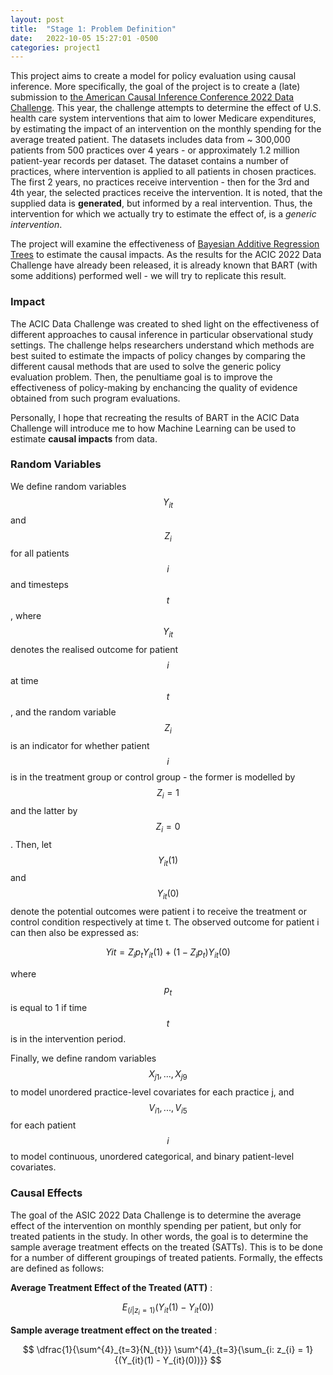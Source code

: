 ```yaml
---
layout: post
title:  "Stage 1: Problem Definition"
date:   2022-10-05 15:27:01 -0500
categories: project1
---
```


This project aims to create a model for policy evaluation using causal inference. More specifically, the goal of the project is to create a (late) submission to [the American Causal Inference Conference 2022 Data Challenge](acic2022). This year, the challenge attempts to determine the effect of U.S. health care system interventions that aim to lower Medicare expenditures, by estimating the impact of an intervention on the monthly spending for the average treated patient. The datasets includes data from ~ 300,000 patients from 500 practices over 4 years - or approximately 1.2 million patient-year records per dataset. The dataset contains a number of practices, where intervention is applied to all patients in chosen practices. The first 2 years, no practices receive intervention - then for the 3rd and 4th year, the selected practices receive the intervention. It is noted, that the supplied data is **generated**, but informed by a real intervention. Thus, the intervention for which we actually try to estimate the effect of, is a *generic intervention*.

The project will examine the effectiveness of [Bayesian Additive Regression Trees](BART) to estimate the causal impacts. As the results for the ACIC 2022 Data Challenge have already been released, it is already known that BART (with some additions) performed well - we will try to replicate this result.


### Impact
The ACIC Data Challenge was created to shed light on the effectiveness of different approaches to causal inference in particular observational study settings. The challenge helps researchers understand which methods are best suited to estimate the impacts of policy changes by comparing the different causal methods that are used to solve the generic policy evaluation problem. Then, the penultiame goal is to improve the effectiveness of policy-making by enchancing the quality of evidence obtained from such program evaluations.

Personally, I hope that recreating the results of BART in the ACIC Data Challenge will introduce me to how Machine Learning can be used to estimate **causal impacts** from data.


### Random Variables
We define random variables $$ Y_{it} $$ and $$ Z_{i} $$ for all patients $$ i $$ and timesteps $$ t $$, where $$ Y_{it} $$ denotes the realised outcome for patient $$ i $$ at time $$ t $$, and the random variable $$ Z_{i} $$ is an indicator for whether patient $$ i $$ is in the treatment group or control group - the former is modelled by $$ Z_{i} = 1 $$ and the latter by $$ Z_{i} = 0 $$.
Then, let $$ Y_{it}(1) $$ and $$ Y_{it}(0) $$ denote the potential outcomes were patient i to receive the treatment or control condition respectively at time t. The observed outcome for patient i can then also be expressed as:

$$ Y{it} = Z_{i} p_{t} Y_{it}(1) + (1 − Z_{i} p_{t}) Y_{it}(0)  $$

where	$$ p_{t} $$ is equal to 1 if time $$ t $$ is in the intervention period.

Finally, we define random variables $$ X_{j1}, ..., X_{j9} $$ to model unordered practice-level covariates for each practice j, and $$ V_{i1}, ..., V_{i5} $$ for each patient $$ i $$ to model continuous, unordered categorical, and binary patient-level covariates.


### Causal Effects
The goal of the ASIC 2022 Data Challenge is to determine the average effect of the intervention on monthly spending per patient, but only for treated patients in the study. In other words, the goal is to determine the sample average treatment effects on the treated (SATTs). This is to be done for a number of different groupings of treated patients. Formally, the effects are defined as follows:

**Average Treatment Effect of the Treated (ATT)** : 

$$ E_{(i \vert z_{i} = 1)} (Y_{it}(1) - Y_{it}(0)) $$


**Sample average treatment effect on the treated** : 

$$ \dfrac{1}{\sum^{4}_{t=3}{N_{t}}} \sum^{4}_{t=3}{\sum_{i: z_{i} = 1}{(Y_{it}(1) - Y_{it}(0))}} $$




[acic2022]: https://acic2022.mathematica.org/
[BART]: https://www.tandfonline.com/doi/abs/10.1198/jcgs.2010.08162
